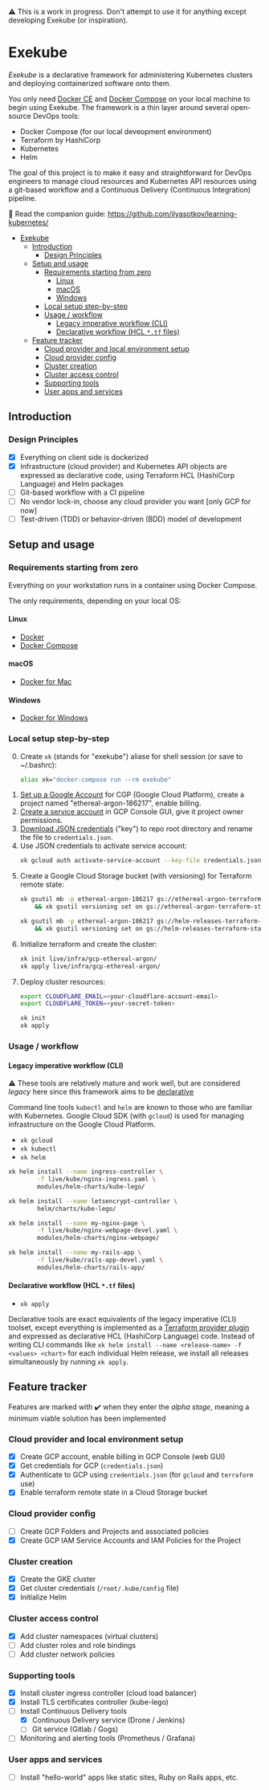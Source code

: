 ⚠️ This is a work in progress. Don't attempt to use it for anything except developing Exekube (or inspiration).

# Exekube

*Exekube* is a declarative framework for administering Kubernetes clusters and deploying containerized software onto them.

You only need [Docker CE](/) and [Docker Compose](/) on your local machine to begin using Exekube. The framework is a thin layer around several open-source DevOps tools:

- Docker Compose (for our local deveopment environment)
- Terraform by HashiCorp
- Kubernetes
- Helm

The goal of this project is to make it easy and straightforward for DevOps engineers to manage cloud resources and Kubernetes API resources using a git-based workflow and a Continuous Delivery (Continuous Integration) pipeline.

📘 Read the companion guide: <https://github.com/ilyasotkov/learning-kubernetes/>

<!-- TOC depthFrom:1 depthTo:6 withLinks:1 updateOnSave:1 orderedList:0 -->

- [Exekube](#exekube)
	- [Introduction](#introduction)
		- [Design Principles](#design-principles)
	- [Setup and usage](#setup-and-usage)
		- [Requirements starting from zero](#requirements-starting-from-zero)
			- [Linux](#linux)
			- [macOS](#macos)
			- [Windows](#windows)
		- [Local setup step-by-step](#local-setup-step-by-step)
		- [Usage / workflow](#usage-workflow)
			- [Legacy imperative workflow (CLI)](#legacy-imperative-workflow-cli)
			- [Declarative workflow (HCL `*.tf` files)](#declarative-workflow-hcl-tf-files)
	- [Feature tracker](#feature-tracker)
		- [Cloud provider and local environment setup](#preparation)
		- [Cloud provider config](#cloud-provider-config)
		- [Cluster creation](#cluster-creation)
		- [Cluster access control](#cluster-access-control)
		- [Supporting tools](#supporting-tools)
		- [User apps and services](#user-apps-and-services)

<!-- /TOC -->

## Introduction

### Design Principles

- [x] Everything on client side is dockerized
- [x] Infrastructure (cloud provider) and Kubernetes API objects are expressed as declarative code, using Terraform HCL (HashiCorp Language) and Helm packages
- [ ] Git-based workflow with a CI pipeline
- [ ] No vendor lock-in, choose any cloud provider you want [only GCP for now]
- [ ] Test-driven (TDD) or behavior-driven (BDD) model of development

## Setup and usage

### Requirements starting from zero

Everything on your workstation runs in a container using Docker Compose.

The only requirements, depending on your local OS:

#### Linux

- [Docker](/)
- [Docker Compose](/)

#### macOS

- [Docker for Mac](/)

#### Windows

- [Docker for Windows](/)

### Local setup step-by-step

0. Create `xk` (stands for "exekube") aliase for shell session (or save to ~/.bashrc):
    ```bash
    alias xk="docker-compose run --rm exekube"
    ```
1. [Set up a Google Account](https://console.cloud.google.com/) for CGP (Google Cloud Platform), create a project named "ethereal-argon-186217", enable billing.
2. [Create a service account](/) in GCP Console GUI, give it project owner permissions.
3. [Download JSON credentials](/) ("key") to repo root directory and rename the file to `credentials.json`.
4. Use JSON credentials to activate service account:
    ```sh
    xk gcloud auth activate-service-account --key-file credentials.json
    ```
5. Create a Google Cloud Storage bucket (with versioning) for Terraform remote state:
    ```sh
    xk gsutil mb -p ethereal-argon-186217 gs://ethereal-argon-terraform-state \
        && xk gsutil versioning set on gs://ethereal-argon-terraform-state
    ```
    ```sh
    xk gsutil mb -p ethereal-argon-186217 gs://helm-releases-terraform-state \
        && xk gsutil versioning set on gs://helm-releases-terraform-state
    ```
6. Initialize terraform and create the cluster:
    ```sh
    xk init live/infra/gcp-ethereal-argon/
    xk apply live/infra/gcp-ethereal-argon/
    ```
7. Deploy cluster resources:
    ```sh
    export CLOUDFLARE_EMAIL=<your-cloudflare-account-email>
    export CLOUDFLARE_TOKEN=<your-secret-token>

    xk init
    xk apply
    ```

### Usage / workflow

#### Legacy imperative workflow (CLI)

⚠️ These tools are relatively mature and work well, but are considered *legacy* here since this framework aims to be [declarative](/)

Command line tools `kubectl` and `helm` are known to those who are familiar with Kubernetes. Google Cloud SDK (with `gcloud`) is used for managing infrastructure on the Google Cloud Platform.

- `xk gcloud`
- `xk kubectl`
- `xk helm`

```sh
xk helm install --name ingress-controller \
        -f live/kube/nginx-ingress.yaml \
        modules/helm-charts/kube-lego/

xk helm install --name letsencrypt-controller \
        helm/charts/kube-lego/

xk helm install --name my-nginx-page \
        -f live/kube/nginx-webpage-devel.yaml \
        modules/helm-charts/nginx-webpage/

xk helm install --name my-rails-app \
        -f live/kube/rails-app-devel.yaml \
        modules/helm-charts/rails-app/
```

#### Declarative workflow (HCL `*.tf` files)

- `xk apply`

Declarative tools are exact equivalents of the legacy imperative (CLI) toolset, except everything is implemented as a [Terraform provider plugin](/) and expressed as declarative HCL (HashiCorp Language) code. Instead of writing CLI commands like `xk helm install --name <release-name> -f <values> <chart>` for each individual Helm release, we install all releases simultaneously by running `xk apply`.

## Feature tracker

Features are marked with ✔️ when they enter the *alpha stage*, meaning a minimum viable solution has been implemented

### Cloud provider and local environment setup

- [x] Create GCP account, enable billing in GCP Console (web GUI)
- [x] Get credentials for GCP (`credentials.json`)
- [x] Authenticate to GCP using `credentials.json` (for `gcloud` and `terraform` use)
- [x] Enable terraform remote state in a Cloud Storage bucket

### Cloud provider config

- [ ] Create GCP Folders and Projects and associated policies
- [x] Create GCP IAM Service Accounts and IAM Policies for the Project

### Cluster creation

- [x] Create the GKE cluster
- [x] Get cluster credentials (`/root/.kube/config` file)
- [x] Initialize Helm

### Cluster access control

- [x] Add cluster namespaces (virtual clusters)
- [ ] Add cluster roles and role bindings
- [ ] Add cluster network policies

### Supporting tools

- [x] Install cluster ingress controller (cloud load balancer)
- [x] Install TLS certificates controller (kube-lego)
- [ ] Install Continuous Delivery tools
    - [x] Continuous Delivery service (Drone / Jenkins)
    - [ ] Git service (Gitlab / Gogs)
- [ ] Monitoring and alerting tools (Prometheus / Grafana)

### User apps and services

- [ ] Install "hello-world" apps like static sites, Ruby on Rails apps, etc.

